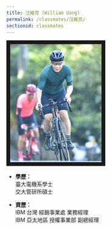 ```yaml
---
title: 汪維亮 (William Uang)
permalink: /classmates/汪維亮/
sectionid: classmates
---
```


<img src="/img/classmate_汪維亮.jpg"
     alt="Photo of 汪維亮"
     width="240" border="10" />

- **學歷：**<br />
  臺大電機系學士<br />
  交大管研所碩士

- **資歷：**<br />
  IBM 台灣 經銷事業處 業務經理<br />
  IBM 亞太地區 授權事業部 副總經理

